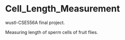 # Cell_Length_Measurement
wustl-CSE556A final project.

Measuring length of sperm cells of fruit flies.
